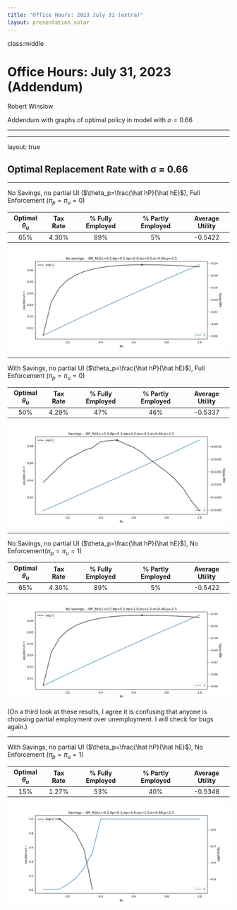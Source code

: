 ```yaml
---
title: "Office Hours: 2023 July 31 (extra)"
layout: presentation_solar
---
```



class:middle


# Office Hours: July 31, 2023 (Addendum)

Robert Winslow

Addendum with graphs of optimal policy in model with $\sigma=0.66$




---


















---

layout: true

## Optimal Replacement Rate with σ = 0.66

---

No Savings, no partial UI ($\theta_p=\frac{\hat hP}{\hat hE}$), Full Enforcement ($\pi_p=\pi_u=0$)

| Optimal $\theta_u$ | Tax Rate | % Fully Employed | % Partly Employed | Average Utility |
|:------------------:|:--------:|:----------------:|:-----------------:|:---------------:|
| 65% | 4.30% | 89% | 5% | -0.5422 |

<img src="img/2023july31/No Savings. - θp=0.5,πp=0.0,πu=0.0,σ=0.66,ρ=2.5.png" style="max-width:100%;">

---










With Savings, no partial UI ($\theta_p=\frac{\hat hP}{\hat hE}$), Full Enforcement ($\pi_p=\pi_u=0$)

| Optimal $\theta_u$ | Tax Rate | % Fully Employed | % Partly Employed | Average Utility |
|:------------------:|:--------:|:----------------:|:-----------------:|:---------------:|
| 50% | 4.29% | 47% | 46% | -0.5337 |

<img src="img/2023july31/Savings. - θp=0.5,πp=0.0,πu=0.0,σ=0.66,ρ=2.5.png" style="max-width:100%;">

---













No Savings, no partial UI ($\theta_p=\frac{\hat hP}{\hat hE}$), No Enforcement($\pi_p=\pi_u=1$)

| Optimal $\theta_u$ | Tax Rate | % Fully Employed | % Partly Employed | Average Utility |
|:------------------:|:--------:|:----------------:|:-----------------:|:---------------:|
| 65% | 4.30% | 89% | 5% | -0.5422 |

<img src="img/2023july31/No Savings. - θp=0.5,πp=1.0,πu=1.0,σ=0.66,ρ=2.5.png" style="max-width:100%;">

(On a third look at these results, 
I agree it is confusing that anyone is choosing partial employment over unemployment.
I will check for bugs again.)


---














With Savings, no partial UI ($\theta_p=\frac{\hat hP}{\hat hE}$), No Enforcement ($\pi_p=\pi_u=1$)

| Optimal $\theta_u$ | Tax Rate | % Fully Employed | % Partly Employed | Average Utility |
|:------------------:|:--------:|:----------------:|:-----------------:|:---------------:|
| 15% | 1.27% | 53% | 40% | -0.5348 |

<img src="img/2023july31/Savings. - θp=0.5,πp=1.0,πu=1.0,σ=0.66,ρ=2.5.png" style="max-width:100%;">













